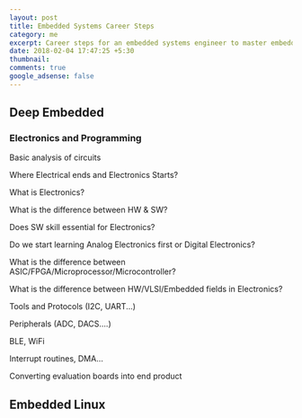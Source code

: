 ```yaml
---
layout: post
title: Embedded Systems Career Steps
category: me
excerpt: Career steps for an embedded systems engineer to master embedded systems.
date: 2018-02-04 17:47:25 +5:30
thumbnail:
comments: true
google_adsense: false
---
```


## Deep Embedded
### Electronics and Programming
Basic analysis of circuits

Where Electrical ends and Electronics Starts?

What is Electronics?

What is the difference between HW & SW?

Does SW skill essential for Electronics?

Do we start learning Analog Electronics first or Digital Electronics?

What is the difference between ASIC/FPGA/Microprocessor/Microcontroller?

What is the difference between HW/VLSI/Embedded fields in Electronics?

Tools and Protocols (I2C, UART...)

Peripherals (ADC, DACS....)

BLE, WiFi

Interrupt routines, DMA...

Converting evaluation boards into end product

## Embedded Linux
